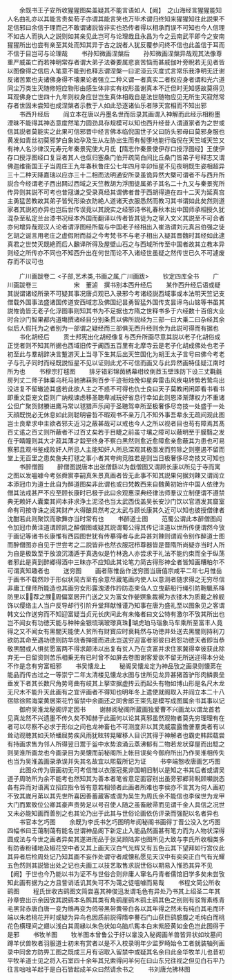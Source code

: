 <!-- { "loadSidebar": true } -->
　　余既书王子安所收猩猩图矣盖疑其不能言语如人【阙】　之山海经言猩猩能知人名曲礼亦以其能言贵矣荀子亦谓其能言笑也万毕术谓归终知来猩猩知往此説果不足信邪曰余信于理而己不敢谓诸説皆非实也恐传者得以相承而误不可知也今人信理不如古人而执人之説则如其亲见此岂可与论理哉且永昌为今之云南武平即今之安南猩猩所出也尝有亲至其处而知其异于古之説者人犹反覆参问终不信也此盖信于耳而不信于目岂可与论理哉
　　书孙知微画涅槃后
　　孙知微画涅槃异哉观其法像尊重严威虽亡而若神明常存者谓大弟子法眷要属悲哀苦恼而甚戚伽叶旁睨若无见者皆以图像得之信后人笔意不能到也释志谓涅槃一曰泥洹云灭度式言常乐我浄明无迁谢反诸苦累也夫诸佛身得不壊果论者强立二种义谓一者真实二者权应身者谓和光六道同尘万类生灭随修短应物形由感生体非实有权形虽谢真本不迁但时无知感故莫得见耳观佛身亡世四十九年则权身应世岂生真体相哉自是法世随物应见无所生灭寂然常存者世固未尝知也成涅槃者示教于人如此恐逐诸仙乐者陊天宫相而不知出邪
　　书西升经后
　　阎立本在唐以丹墨名世而后录其画谓入神解而此经示相粉墨湮昧不能得其神态意度然笔力圆劲具存规模可以知也西升经昔人谓道家者为之世或信其説者莫能实之此果可信邪晋中经言佛本临倪国世子父曰防头邪母曰莫邪身服也黄发如青丝初莫邪梦白象始孕及生从左胁出生而有髻堕地能行临倪在天竺域天竺又有神人名沙律汉元寿元年秦景宪使大月氐【隋志作秦景使伊存口授浮图经】王使伊存口授浮图经口复豆者其人也伛归塞桑门伯开疏简白间比丘桑门皆弟子号释志又谓佛迦维衞国王子当周庄王九年春秋鲁庄公七年四月辛卯恒星不见夜明既生姿相超异三十二种天降嘉瑞以应亦三十二相而法明通安所录虽诡异然大槩可谓者不与西升所説合今经谓老子西出闗过西域之天竺教胡为浮图徒属弟子其名二十九又与秦景宪所传异则其説不可考也昔冦谦之受录真经其谓佛者昔于西胡得道在四十二天为延真宫主勇猛苦教故其弟子皆髠形染衣防絶人道诸天衣服悉然而教习其书谓如此矣然则道家者其説初亦异也岂后世传误竟以其説实之经邪诗书礼春秋本出中国师承相授久犹混杂至私定兰台漆书况经本外国而翻译以传者皆其徒为之窜入文义其説至不可合者亦何增异哉观汉人论者谓浮图经所载与中国老子经相出入崔浩谓刘元真吕伯强之徒乞胡之诞言用老庄之虚假附而益之今考梵书不与老子相出入疑其晋魏时其经如此逮真君之世焚灭既絶而后人飜译所得及屋壁山石之与西域所传至中国者故其立教本异则经之所传亦不同也不知西升出在何世而论不入诸经世虽疑之然传世已久不可遽废存而不议可也

　　广川画跋卷二
<子部,艺术类,书画之属,广川画跋>
　　钦定四库全书
　　广川画跋卷三　　　　　　宋　董逌　撰书别本西升经后
　　某作西升经后语或疑其説谓诸经所录不可疑其事况唐贞观已入录邪今考诸经説西域事或本法明天竺记支僧载外国事法盛诸国传道安西域志及佛国纪昙勇智猛外国传支昙谛乌山铭等书虽其説恠诡皆无老子化浮图事则知其书为不足据也方隋之世释书多于六经数十百倍大业时合沙门智果都内道塲撰诸经目分别条贯以佛所説经为三部一曰大乗二曰杂经其余似后人假托为之者别为一部谓之疑经而三部俱无西升经则余为此説可得而有据也
　　书化胡经后
　　贡士邦宪出化胡经像复与西升所画尽意其説以老子化胡俗成正觉者则不知其所据也西域旧传于阗西五百里有北摩寺云是老子化胡成佛处也老子初至此与羣胡辞决言蹔游天上当寻下生其后出天竺国化为胡王太子言号曰佛今考老子与孔子同时而经既説恒星不见以证则此尤不可信而画又与此异然画特佳疑江南时所为也
　　书穆宗打毬图
　　排牙错彩锦茵綉幕绀纹倒茝玉壁珠防下设三丈氍毹房列丈二师子鉢乗乌秅马驰拂菻狗百步千迹衔烛俛仰星奔雷击风疾电转势若鸷鸟出没进复不留辙迹其盛若此欲人主之不惑不可得也仇士良曰天子莫教闲闲即看书看书即重文臣宠文臣则广纳规谏虑移圣聴卑减玩好省息行幸如此则恩泽渐薄权力不重诸公但广聚货财賸进鹰马常以毬猎声乐闻于圣聴驾幸所至极奢侈尽竒技一处盛于一处天顔既悦必无休息如此则聪明睿哲不暇观书不亲万几不知外事吾辈永无疏间观此图岂士良辈求中主欲者邪夫近习之蔽甚哉可以戒也今人之所以视者目也苟有障焉其髙百丈逺之百丈则所蔽者不过百丈矣若于目睫之前虽寸壤之障可以蔽明至于膜翳之发在于睛瞳则其大才菽其薄才縠至终身不察白黑然则愈近愈障愈亲愈蔽其为患也可易察邪且观书鉴成败奸人所忌人主能知奸人所忌深观其极亟发而剪除之则壅遏不留而堂上无百里之患矣詹夫打毬之事小者其夸绚竞胜若是则当日极奢侈尽竒技又可知也
　　书醉僧图
　　醉僧图説唐本出张僧繇以为戱僧图又谓顾长康以所见于寺而寓之图以发嗢噱今考张舜賔李嗣真朱景真画者皆无此事不知其説果何据刘餗又谓阎立本添冠巾为道士此自为醉道图矣非此谓也或曰梵教西来自魏黄初始许中国人依律为僧其法戒甚严不应至顾长康时已极于此曰余观惠深典经律法师羣议立制便谓不遵禁典无赖奸人囊槖其间本非求浄土泥泾也当太武西伐盖吴长安沙门饮以官酒发其窟室命有司按寺诛之阅其财产大得酿具然考之太武与顾长康其久近可以知也彼授僧律者沈酣若此则聚饮而歌舞亦当时常有也
　　书醉道士图
　　范蜀公谓此本醉僧图阎令加冠巾黄注道谓顾凯之醉僧图或疑其説谓蜀公得其传记注道以世所传便谓然今攷于画记等诸书长康惟有西园图世犹有传摹得者与此异甚刘餗则谓阎令别作醉道士图而醉僧图亦自见于世尝考之二説皆非也然衣服冠栉尊器皆是晋隋所尚疑亦当时人所为自是极致至于放浪沉湎遁于真逸似是竹林逸人亦尝求于礼法不能约束而全于纵荡者邪此是真到醉郷得酒中三昧亦不应知此其论笔力简古得形神全者皆知画糟粕尔不可谓真知趣者也
　　送穷图
　　画者陈惟岳作送穷图当唐僖宗咸平二年七月惟岳于画书不载然竗于形似状简古至有余意尽蔵笔画内使人以意测者随求得之无穷尽信非庸工俚师所能造也其画穷女形露溾涹作跉防态束刍人立曳薪船行绳引防鞄颿系栙防里以荐之醭周偏室居开门送之又为富女作嫈嫇象裁槻为衣镂木为质戴之舲舰饰以缨络主人当户反导却行引阶升堂拜献惟谨乃知事在唐为盛礼至以图象见之客谓韩文公作送穷而不知迎富疑当贞元长庆间此有未偹者曰文公特有激尔不攷其所出也岂不闻女有功徳天能与种种金银琉璃玻瓈真珠瑚虎珀马瑙象马车乘所至富丰人竟得之又不闻女有黑闇天能使人贫所有财寳应时衰耗然与功徳并处送去黑闇则持利刀欲防其命至遇功徳则防华烧香掸援而进此岂送穷迎富者邪彼曰若怨功徳天者即当恭敬黒闇或人惧贫愿富两不得求颠沛以出复有贫人乃在贪富并求住家冀得幸彼获此除弃无一日留资则苦乐相乗无有已时曾不如屏去卷图谢客爱欲不留无所送迎得本分处不作是念有穷富相邪
　　书吴懐龙上
　　秘阁吴懐龙定为神品攷之画录则懐苐在能品而传古过之一等崇宁二年太清楼见懐龙水图与世所见龙异甚猪首驴形肉鳞畏垒垂发下者其长数尺角势弯曲有岐其上拏空据虚抟云而起头有物如博山形是名尺木龙无尺木不能升天此画有之宜评画者不得知也明年冬上遣使就阁取入并阎立本二十八宿除徐熙海棠黄居寀花竹留禁中余画还之同舍郎王寀先是模写成图属余书其事以记
　　御府吴淮龙秘阁评定因书
　　谢赫阅秘阁所蔵画独爱曹不兴画龙以谓龙首若见真龙然不兴遗墨不传久矣不知赫于此画何以论其真邪虽然观物者莫先穷理理有在者可以尽察不必求于形似之间也龙神畜也不可测度非以其灵威震露憺詟羣类者有以耸动观聴其如夭矫蟠屈势疾风雨犹昡转晃曜移人目识其得于神解者也霸史韩熙载尝有持画求售为邻人所得翌日鬻于釡中水势浪涌云蒸沸郁有二物若龙状穿屋而出騐之则吴淮所画龙也今画录目为吴懐而前秘阁所上帐目误矣今御府所出乃作吴淮相传失也当为吴淮盖画录承误并失其名故宜以熙载所记为证
　　书李端慤收唐画乞巧图
　　此图众传为唐画初无可考信惟以衣服冠冕非国朝旧制以是知之书其后者或谓吴道子周昉所为余不能考也然知其为善本者笔省意足面容别出虽旁邪郷背睨顾嚬説态各有异而对语离立招应指令皆有意若相领者此画者所难也李侯亦不言其为何人画初不攷其嵗月苐以其先世所喜因善蓄蔵客或谓为吴生为周氏余不能信也李侯世为龙甲大门而累致位公卿其豪声贵势足以号召使人随之虽畜敝帚而见谓千金人具信之况世又未必能知画而善别之也其论乃出于此其与世俗论画依仿评录而强配以名者异也
　　书官本乞巧图
　　余既为李氏书乞巧图明年阅秘阁书画得丁晋公没入乞巧图四幅书曰王蔼制蔼有能名世谓神品阁下新定止入能品然画甚有笔力而为人物状深得圆成法与今世之画者异矣其遂进而品于张吴顾陆非也图所见大致与李氏所收相类多有防香粉铺地及椒花空中者又其上画天汉白气光辉又有五色云其下望拜如行宫仪此其异者后检周处记乃知其画不妄作处谓守者咸懐私愿见天汉中有奕奕正白气有光耀五色然则其説皆出处之记也夫画工以技艺取售求説世俗以期易入惟恐其异不见【阙】于世也今乃能以书为证不与世俗合则非庸人窜名丹青者儒馆旧学多矣未尝攷知此画有据为之方且訾诮诋讥其失可不为蔼之徒嗢噱而易哉
　　书程文简公所收鹞图
　　程氏世收古鹞图文简尝喜其神俊迅发谓毛色有异处乃书其上绍圣二年其孙章尝出示余因攷其説鹞本名鹘其类有角鹞崖鹞木鹞土鹞其色之别则有驳胷素练青毛黑背赤唐白唐一变为鴘再变为鸧带黑带黄带白各以其年得之然未有纯白其毛而环端以朱若桃花开时或疑为异鸟也因质前説得隋李謩石门山获巨鹞臆腹之毛纯白而桃花色横理间之翅以浅白其周縁以朱色状如乌脑爪觜本白末紫胫黄如金色岂此图得于是邪
　　书牧羊图
　　牧羊图本曾鲁公于纡以辠没入秘阁画羊兽皆异状如坟墓间蹲羊伏兽牧者羽服道士初未有赏者以是不入校录明年少监罗畸始令工者就装轴列画录中同舍方防畀工图之既成三月有诏取入留禁中或疑其名余曰此金华牧羊儿也昔初平牧羊道士见之将入石室四十余年其兄索得问羊何在曰山东兄往视之但见白石平乃往言咄咄羊起于是白石皆起成羊众曰然请余书之
　　书刘唐允拂林图
